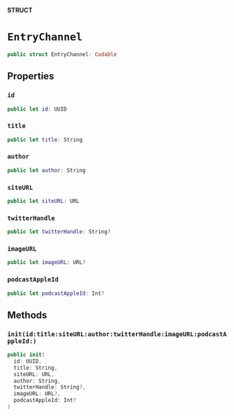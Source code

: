 **STRUCT**

# `EntryChannel`

```swift
public struct EntryChannel: Codable
```

## Properties
### `id`

```swift
public let id: UUID
```

### `title`

```swift
public let title: String
```

### `author`

```swift
public let author: String
```

### `siteURL`

```swift
public let siteURL: URL
```

### `twitterHandle`

```swift
public let twitterHandle: String?
```

### `imageURL`

```swift
public let imageURL: URL?
```

### `podcastAppleId`

```swift
public let podcastAppleId: Int?
```

## Methods
### `init(id:title:siteURL:author:twitterHandle:imageURL:podcastAppleId:)`

```swift
public init(
  id: UUID,
  title: String,
  siteURL: URL,
  author: String,
  twitterHandle: String?,
  imageURL: URL?,
  podcastAppleId: Int?
)
```
